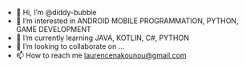 - 👋 Hi, I’m @diddy-bubble
- 👀 I’m interested in ANDROID MOBILE PROGRAMMATION, PYTHON, GAME DEVELOPMENT
- 🌱 I’m currently learning JAVA, KOTLIN, C#, PYTHON
- 💞️ I’m looking to collaborate on ...
- 📫 How to reach me laurencenakounou@gmail.com

<!---
diddy-bubble/diddy-bubble is a ✨ special ✨ repository because its `README.md` (this file) appears on your GitHub profile.
You can click the Preview link to take a look at your changes.
--->

